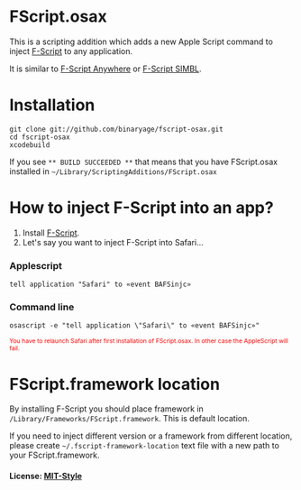 # FScript.osax

This is a scripting addition which adds a new Apple Script command to inject [F-Script](http://www.fscript.org) to any application.

It is similar to [F-Script Anywhere](http://www.fscript.org/download/download.htm) or [F-Script SIMBL](https://bitbucket.org/dainkaplan/fscript-simbl).

# Installation

    git clone git://github.com/binaryage/fscript-osax.git
    cd fscript-osax
    xcodebuild

If you see `** BUILD SUCCEEDED **` that means that you have FScript.osax installed in `~/Library/ScriptingAdditions/FScript.osax`

# How to inject F-Script into an app?

1. Install [F-Script](http://www.fscript.org/download/download.htm). 
2. Let's say you want to inject F-Script into Safari...

### Applescript

    tell application "Safari" to «event BAFSinjc»

### Command line

    osascript -e "tell application \"Safari\" to «event BAFSinjc»"

<span style="color:red; font-size:8pt">You have to relaunch Safari after first installation of FScript.osax. In other case the AppleScript will fail.</span>

# FScript.framework location

By installing F-Script you should place framework in `/Library/Frameworks/FScript.framework`. This is default location.

If you need to inject different version or a framework from different location, please create `~/.fscript-framework-location` text file with a new path to your FScript.framework.

#### License: [MIT-Style](https://raw.github.com/binaryage/fscript-osax/master/license.txt)